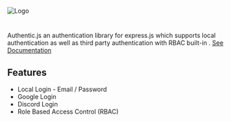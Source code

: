 ![Logo](https://cdn.discordapp.com/attachments/1183600181405564992/1219303629320880228/authx.png?ex=660acffe&is=65f85afe&hm=c09e633add49af5ae509236f6ac695ca4a4b0ed96e0108bbe589b8f4cb0a7653&)

#

Authentic.js an authentication library for express.js which supports local authentication as well as third party authentication with RBAC built-in . [See Documentation](https://authenticjs.com)

## Features

- Local Login - Email / Password
- Google Login
- Discord Login
- Role Based Access Control (RBAC)
